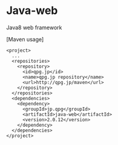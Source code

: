 # Java-web
Java8 web framework

[Maven usage]

	<project>
	  ...
	  <repositories>
	    <repository>
	      <id>qpg.jp</id>
	      <name>qpg.jp repository</name>
	      <url>http://qpg.jp/maven</url>
	    </repository>
	  </repositories>
	  <dependencies>
	    <dependency>
	      <groupId>jp.qpg</groupId>
	      <artifactId>java-web</artifactId>
	      <version>2.0.12</version>
	    </dependency>
	  </dependencies>
	</project>
